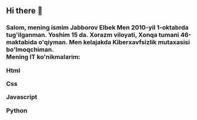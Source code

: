 ## Hi there 👋
<h3>
  Salom, mening ismim Jabborov Elbek
  Men 2010-yil 1-oktabrda tug'ilganman.
  Yoshim 15 da. Xorazm viloyati, Xonqa   tumani 46-maktabida o'qiyman.
  Men kelajakda Kiberxavfsizlik          mutaxasisi bo'lmoqchiman.
<br>
  Mening IT ko'nikmalarim:
  <p>Html</p>
  <p>Css</p>
  <p>Javascript</p>
  <p>Python</p>
</h3>

<!--
**masharipovumid00-web/masharipovumid00-web** is a ✨ _special_ ✨ repository because its `README.md` (this file) appears on your GitHub profile.

Here are some ideas to get you started:

- 🔭 I’m currently working on ...
- 🌱 I’m currently learning ...
- 👯 I’m looking to collaborate on ...
- 🤔 I’m looking for help with ...
- 💬 Ask me about ...
- 📫 How to reach me: ...
- 😄 Pronouns: ...
- ⚡ Fun fact: ...
-->
